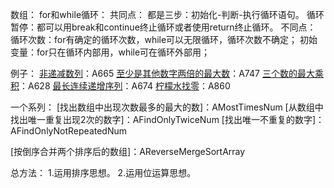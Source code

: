 数组：
for和while循环：
共同点：
都是三步：初始化-判断-执行循环语句。
循环暂停：都可以用break和continue终止循环或者使用return终止循环。
不同点：
循环次数：for有确定的循环次数，while可以无限循环，循环次数不确定；
初始变量：for只在循环内部用，while可在循环外部用；

例子：
[非递减数列](https://leetcode-cn.com/problems/non-decreasing-array/)：A665
[至少是其他数字两倍的最大数](https://leetcode-cn.com/problems/largest-number-at-least-twice-of-others/description/)：A747
[三个数的最大乘积](https://leetcode-cn.com/problems/maximum-product-of-three-numbers/)：A628
[最长连续递增序列](https://leetcode-cn.com/problems/longest-continuous-increasing-subsequence/description/)：A674
[柠檬水找零](https://leetcode-cn.com/problems/lemonade-change/)：A860

一个系列：
[找出数组中出现次数最多的最大的数]：AMostTimesNum
[从数组中找出唯一重复出现2次的数字]：AFindOnlyTwiceNum
[找出唯一不重复的数字]：AFindOnlyNotRepeatedNum

[按倒序合并两个排序后的数组]：AReverseMergeSortArray


总方法：
1.运用排序思想。
2.运用位运算思想。

